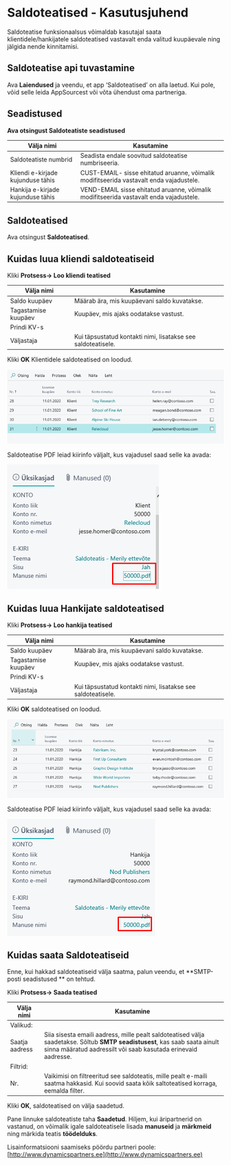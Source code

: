 ---
---
# Saldoteatised - Kasutusjuhend

Saldoteatise funksionaalsus võimaldab kasutajal saata klientidele/hankijatele saldoteatised vastavalt enda valitud kuupäevale ning jälgida nende kinnitamisi.

## Saldoteatise api tuvastamine
Ava **Laiendused** ja veendu, et app ‘Saldoteatised’ on alla laetud. Kui pole, võid selle leida AppSourcest või võta ühendust oma partneriga.

## Seadistused
**Ava otsingust Saldoteatiste seadistused**

|Välja nimi|Kasutamine|
|-|-|
|Saldoteatiste numbrid|Seadista endale soovitud saldoteatise numbriseeria.|
|Kliendi e-kirjade kujunduse tähis|CUST-EMAIL- sisse ehitatud aruanne, võimalik modifitseerida vastavalt enda vajadustele.|
|Hankija e-kirjade kujunduse tähis|VEND-EMAIL  sisse ehitatud aruanne, võimalik modifitseerida vastavalt enda vajadustele.|

## Saldoteatised
Ava otsingust **Saldoteatised**.

## Kuidas luua kliendi saldoteatiseid
Kliki **Protsess-> Loo kliendi teatised**

|Välja nimi|Kasutamine|
|-|-|
|Saldo kuupäev|Määrab ära, mis kuupäevani saldo kuvatakse.|
|Tagastamise kuupäev|Kuupäev, mis ajaks oodatakse vastust.|
|Prindi KV-s||
|Väljastaja |Kui täpsustatud kontakti nimi, lisatakse see saldoteatisele.|
 
Kliki **OK** Klientidele saldoteatised on loodud.

![CustomerStatementList](CustomerStatementList.png)

Saldoteatise PDF leiad kiirinfo väljalt, kus vajadusel saad selle ka avada:

![CustomerStatementFactbox](CustomerStatementFactBox.png)


## Kuidas luua Hankijate saldoteatised
Kliki **Protsess-> Loo hankija teatised**

|Välja nimi|Kasutamine|
|-|-|
|Saldo kuupäev|Määrab ära, mis kuupäevani saldo kuvatakse.|
|Tagastamise kuupäev|Kuupäev, mis ajaks oodatakse vastust.|
|Prindi KV-s||
|Väljastaja |Kui täpsustatud kontakti nimi, lisatakse see saldoteatisele.|

Kliki **OK** saldoteatised on loodud.

![VendorStatementList](VendorStatementList.png)

Saldoteatise PDF leiad kiirinfo väljalt, kus vajadusel saad selle ka avada:

![VendorStatementFactbox](VendorStatementFactBox.png)

## Kuidas saata Saldoteatiseid
Enne, kui hakkad saldoteatiseid välja saatma, palun veendu, et  **SMTP-posti seadistused ** on tehtud.

Kliki **Protsess-> Saada teatised**

|Välja nimi|Kasutamine|
|-|-|
|Valikud:||
|Saatja aadress|Siia sisesta emaili aadress, mille pealt saldoteatised välja saadetakse. Sõltub **SMTP seadistusest**, kas saab saata ainult sinna määratud aadressilt või saab kasutada erinevaid aadresse.|
|Filtrid:||
|Nr.|Vaikimisi on filtreeritud see saldoteatis, mille pealt e-maili saatma hakkasid. Kui soovid saata kõik saltoteatised korraga, eemalda filter.|

Kliki **OK**, saldoteatised on välja saadetud.

Pane linnuke saldoteatiste taha **Saadetud**.
Hiljem, kui äripartnerid on vastanud, on võimalik igale saldoteatisele lisada **manuseid** ja **märkmeid** ning märkida teatis **töödelduks**. 


Lisainformatsiooni saamiseks pöördu partneri poole:  
[http://www.dynamicspartners.ee](http://www.dynamicspartners.ee)

